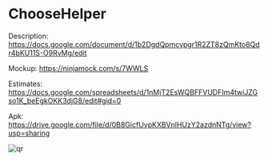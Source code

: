 # ChooseHelper		

 Description: https://docs.google.com/document/d/1b2DgdQpmcypgr1R2ZT8zQmKto8Qdr4bKU11S-O9RvMg/edit		
 		
 Mockup: https://ninjamock.com/s/7WWLS		
 		
 Estimates: https://docs.google.com/spreadsheets/d/1nMjT2EsWQBFFVUDFIm4twiJZGso1K_beEgkOKK3djG8/edit#gid=0		
 		
 Apk: https://drive.google.com/file/d/0B8GicfUvpKXBVnlHUzY2azdnNTg/view?usp=sharing
 		
 ![qr](http://qrcoder.ru/code/?https%3A%2F%2Fdrive.google.com%2Ffile%2Fd%2F0B8GicfUvpKXBVnlHUzY2azdnNTg%2Fview%3Fusp%3Dsharing&10&0)
 

